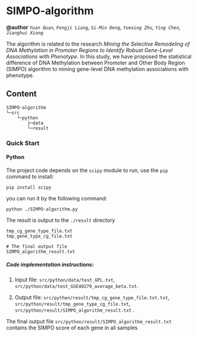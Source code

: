 # SIMPO-algorithm
**@author**  *`Yuan Quan`, `Fengji Liang`, `Si-Min Deng`, `Yuexing Zhu`, `Ying Chen`, `Jianghui Xiong`*

The algorithm is related to the research *Mining the Selective Remodeling of DNA Methylation in Promoter Regions to Identify Robust Gene-Level Associations with Phenotype*. In this study, we have proposed the statistical difference of DNA Methylation between Promoter and Other Body Region (SIMPO) algorithm to mining gene-level DNA methylation associations with phenotype.</br>


## Content

```
SIMPO-algorithm
└─src
    └─python
        ├─data
        └─result
```

### Quick Start

#### Python

The project code depends on the `scipy` module to run, use the `pip` command to install:

```shell
pip install scipy
```

you can run it by the following command:

```shell
python ./SIMPO-algorithm.py
```

The result is output to the `./result` directory

```
tmp_cg_gene_type_file.txt
tmp_gene_type_cg_file.txt

# The final output file
SIMPO_algorithm_result.txt
```

##### Code implementation instructions:

1. Input file: `src/python/data/test_GPL.txt`, `src/python/data/test_GSE40279_average_beta.txt`.

2. Output file: `src/python/result/tmp_cg_gene_type_file.txt.txt`,  `src/python/result/tmp_gene_type_cg_file.txt`, `src/python/result/SIMPO_algorithm_result.txt` .

 The final output file `src/python/result/SIMPO_algorithm_result.txt` contains the SIMPO score of each gene in all samples








